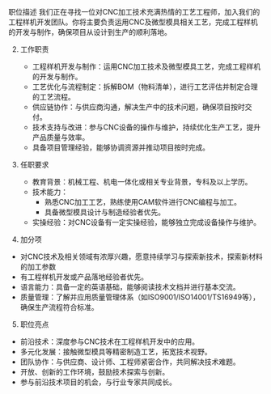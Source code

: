  职位描述
我们正在寻找一位对CNC加工技术充满热情的工艺工程师，加入我们的工程样机开发团队。你将主要负责运用CNC及微型模具相关工艺，完成工程样机的开发与制作，确保项目从设计到生产的顺利落地。

2. 工作职责
   * 工程样机开发与制作：运用CNC加工技术及微型模具工艺，完成工程样机的开发与制作。
   * 工艺优化与流程制定：拆解BOM（物料清单），进行工艺评估并制定合理的工艺流程。
   * 供应链协作：与供应商沟通，解决生产中的技术问题，确保项目按时交付。
   * 技术支持与改进：参与CNC设备的操作与维护，持续优化生产工艺，提升产品质量与效率。
   * 具备项目管理经验，能够协调资源并推动项目按时完成。

3. 任职要求
   * 教育背景：机械工程、机电一体化或相关专业背景，专科及以上学历。
   * 技术能力：
     * 熟悉CNC加工工艺，熟练使用CAM软件进行CNC编程与加工。
     * 具备微型模具设计与制造经验者优先。
   * 实操经验：对CNC设备有一定实操经验，能够独立完成设备操作与维护。

 
4. 加分项
  * 对CNC技术及相关领域有浓厚兴趣，愿意持续学习与探索新技术，探索新材料的加工参数
  * 有工程样机开发或产品落地经验者优先。
  * 语言能力：具备一定的英语基础，能够阅读技术文档并进行基本交流。
  * 质量管理：了解并应用质量管理体系（如ISO9001/ISO14001/TS16949等），确保生产流程符合标准。

5. 职位亮点
- 前沿技术：深度参与CNC技术在工程样机开发中的应用。
- 多元化发展：接触微型模具等精密制造工艺，拓宽技术视野。
- 团队协作：与供应商、设计师、工程师紧密合作，共同解决技术难题。
- 开放、创新的工作环境，鼓励技术探索与创新。
- 参与前沿技术项目的机会，与行业专家共同成长。